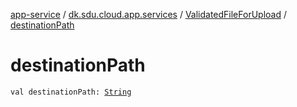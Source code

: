 [app-service](../../index.md) / [dk.sdu.cloud.app.services](../index.md) / [ValidatedFileForUpload](index.md) / [destinationPath](./destination-path.md)

# destinationPath

`val destinationPath: `[`String`](https://kotlinlang.org/api/latest/jvm/stdlib/kotlin/-string/index.html)